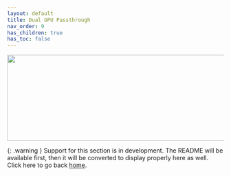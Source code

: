 ```yaml
---
layout: default
title: Dual GPU Passthrough
nav_order: 9
has_children: true
has_toc: false
---
```


<p align="center">
  <img width="650" height="200" src="../../assets/HeaderDGPU.png">
</p>

{: .warning }
Support for this section is in development. The README will be available first, then it will be converted to display properly here as well. Click here to go back <a href="../../">home</a>.
